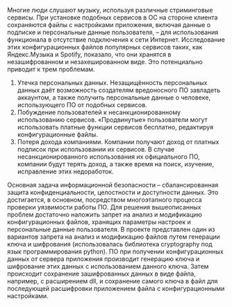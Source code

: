 Многие люди слушают музыку, используя различные стриминговые сервисы.
При установке подобных сервисов в ОС на стороне клиента сохраняются файлы с настройками приложения, включая данные о подписке и персональные данные пользователя, – для использования функционала в отсутствие подключения к сети Интернет.
Исследование этих конфигурационных файлов популярных сервисов таких, как Яндекс.Музыка и Spotify, показало, что они хранятся в незашифрованном и незахешированном виде.
Это потенциально приводит к трем проблемам.
1)	Утечка персональных данных. Незащищённость персональных данных даёт возможность создателям вредоносного ПО завладеть аккаунтом, а также получить персональные данные о человеке, использующего ПО от подобных сервисов.
2)	Побуждение пользователей к несанкционированному использованию сервисов. «Продвинутые» пользователи могут использовать платные функции сервисов бесплатно, редактируя конфигурационные файлы.
3)	Потеря дохода компаниями. Компании получают доход от платных подписок при использовании их сервисов. В случае несанкционированного использования их официального ПО, компании будут терять доход, а также время на поиск, изучение, исправление этих недоработок.


Основная задача информационной безопасности – сбалансированная защита конфиденциальности, целостности и доступности данных. Это достигается, в основном, посредством многоэтапного процесса проверки уязвимости работы ПО.
Для решения вышеописанных проблем достаточно наложить запрет на анализ и модификацию конфигурационных файлов, хранящих параметры настроек и персональные данные пользователя.
В проекте представлен один из вариантов запрета на анализ и модификацию файлов путем генерации ключа и шифрования (использовалась библиотека cryptography под язык программирования python).
ПО при получении конфигурационных данных от сервера приложения производит генерацию ключа и шифрование этих данных с использованием данного ключа. Затем происходит сохранение зашифрованных данных в виде файла, например, с расширением dll, и сохранение самого ключа в файл для последующей расшифровки приложением файла с конфигурационными настройками.

